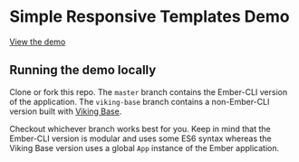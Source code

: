 # Simple Responsive Templates Demo

<a class="btn" href="http://vikingglory.com/rwd-templates">View the demo</a>

## Running the demo locally

Clone or fork this repo. The `master` branch contains the Ember-CLI version of the application. The `viking-base` branch contains a non-Ember-CLI version built with [Viking Base](https://github.com/jneurock/viking-base).

Checkout whichever branch works best for you. Keep in mind that the Ember-CLI version is modular and uses some ES6 syntax whereas the Viking Base version uses a global `App` instance of the Ember application.